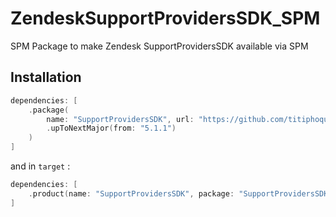 # ZendeskSupportProvidersSDK_SPM

SPM Package to make Zendesk SupportProvidersSDK available via SPM

## Installation

```swift
dependencies: [
    .package(
        name: "SupportProvidersSDK", url: "https://github.com/titiphoque/ZendeskSupportProvidersSDK_SPM", 
        .upToNextMajor(from: "5.1.1")
    )
]
```

and in `target` :

```swift
dependencies: [
    .product(name: "SupportProvidersSDK", package: "SupportProvidersSDK"),
]
```
